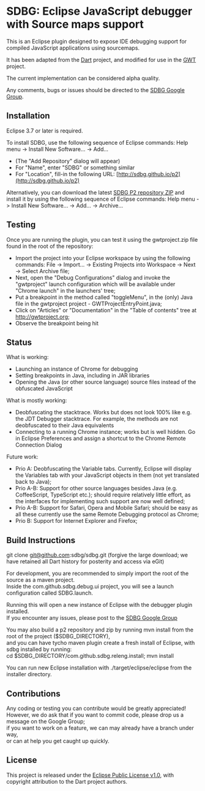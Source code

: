 # SDBG: Eclipse JavaScript debugger with Source maps support

This is an Eclipse plugin designed to expose IDE debugging support for compiled JavaScript applications using sourcemaps.

It has been adapted from the [Dart](http://dartlang.org) project, and modified for use in the [GWT](http://gwtproject.org) project.

The current implementation can be considered alpha quality.

Any comments, bugs or issues should be directed to the [SDBG Google Group](https://groups.google.com/d/forum/sdbg).

## Installation

Eclipse 3.7 or later is required.

To install SDBG, use the following sequence of Eclipse commands: Help menu -> Install New Software... -> Add...
- (The "Add Repository" dialog will appear)
- For "Name", enter "SDBG" or something similar
- For "Location", fill-in the following URL: [http://sdbg.github.io/p2](http://sdbg.github.io/p2)

Alternatively, you can download the latest [SDBG P2 repository ZIP](https://github.com/sdbg/sdbg/releases) and install it by using the following sequence of Eclipse commands:
Help menu -> Install New Software... -> Add... -> Archive...

## Testing

Once you are running the plugin, you can test it using the gwtproject.zip file found in the root of the repository: 
- Import the project into your Eclipse workspace by using the following commands: File -> Import... -> Existing Projects into Workspace -> Next -> Select Archive file;
- Next, open the "Debug Configurations" dialog and invoke the "gwtproject" launch configuration which will be available under "Chrome launch" in the launchers' tree;
- Put a breakpoint in the method called "toggleMenu", in the (only) Java file in the gwtproject project - GWTProjectEntryPoint.java;  
- Click on "Articles" or "Documentation" in the "Table of contents" tree at http://gwtproject.org;
- Observe the breakpoint being hit

## Status

What is working:
- Launching an instance of Chrome for debugging
- Setting breakpoints in Java, including in JAR libraries
- Opening the Java (or other source language) source files instead of the obfuscated JavaScript

What is mostly working:
- Deobfuscating the stacktrace. Works but does not look 100% like e.g. the JDT Debugger stacktrace. For example, the methods are not deobfuscated to their Java equivalents
- Connecting to a running Chrome instance; works but is well hidden. Go in Eclipse Preferences and assign a shortcut to the Chrome Remote Connection Dialog

Future work:
- Prio A: Deobfuscating the Variable tabs. Currently, Eclipse will display the Variables tab with your JavaScript objects in them (not yet translated back to Java);
- Prio A-B: Support for other source languages besides Java (e.g. CoffeeScript, TypeScript etc.); should require relatively little effort, as the interfaces for implementing such support are now well defined;
- Prio A-B: Support for Safari, Opera and Mobile Safari; should be easy as all these currently use the same Remote Debugging protocol as Chrome;
- Prio B: Support for Internet Explorer and Firefox;

## Build Instructions

git clone git@github.com:sdbg/sdbg.git
(forgive the large download; we have retained all Dart history for posterity and access via eGit)

For development, you are recommended to simply import the root of the source as a maven project.  
Inside the com.github.sdbg.debug.ui project, you will see a launch configuration called SDBG.launch.

Running this will open a new instance of Eclipse with the debugger plugin installed.  
If you encounter any issues, please post to the [SDBG Google Group](https://groups.google.com/d/forum/sdbg)

You may also build a p2 repository and zip by running mvn install from the root of the project ($SDBG_DIRECTORY),  
and you can have tycho maven plugin create a fresh install of Eclipse, with sdbg installed by running:  
cd $SDBG_DIRECTORY/com.github.sdbg.releng.install; mvn install

You can run new Eclipse installation with ./target/eclipse/eclipse from the installer directory.

## Contributions

Any coding or testing you can contribute would be greatly appreciated!  
However, we do ask that if you want to commit code, please drop us a message on the Google Group;  
if you want to work on a feature, we can may already have a branch under way,  
or can at help you get caught up quickly.

## License

This project is released under the [Eclipse Public License v1.0](http://www.eclipse.org/legal/epl-v10.html), with copyright attribution to the Dart project authors.
